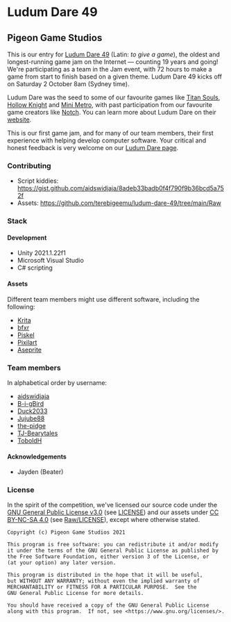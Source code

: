 # Ludum Dare 49
## Pigeon Game Studios

This is our entry for [Ludum Dare 49](https://ldjam.com/events/ludum-dare/49/$258334/welcome-to-ludum-dare-49) (Latin: *to give a game*), the oldest and longest-running game jam on the Internet — counting 19 years and going! We're participating as a team in the Jam event, with 72 hours to make a game from start to finish based on a given theme. Ludum Dare 49 kicks off on Saturday 2 October 8am (Sydney time). 

Ludum Dare was the seed to some of our favourite games like [Titan Souls](https://store.steampowered.com/app/297130/Titan_Souls/), [Hollow Knight](https://store.steampowered.com/app/367520/Hollow_Knight/) and [Mini Metro](https://store.steampowered.com/app/287980/Mini_Metro/), with past participation from our favourite game creators like [Notch](https://www.pcgamer.com/au/notch-makes-minicraft-in-48-hours-for-ludum-dare/). You can learn more about Ludum Dare on their [website](https://ldjam.com/).

This is our first game jam, and for many of our team members, their first experience with helping develop computer software. Your critical and honest feedback is very welcome on our [Ludum Dare page](https://ldjam.com/events/ludum-dare/49/$259308). 

### Contributing

- Script kiddies: https://gist.github.com/aidswidjaja/8adeb33badb0f4f790f9b36bcd5a752f
- Assets: https://github.com/terebigeemu/ludum-dare-49/tree/main/Raw

### Stack

#### Development

- Unity 2021.1.22f1
- Microsoft Visual Studio
- C# scripting

#### Assets

Different team members might use different software, including the following:

- [Krita](https://krita.org/)
- [bfxr](https://www.bfxr.net/)
- [Piskel](https://www.piskelapp.com/)
- [Pixilart](https://www.pixilart.com/)
- [Aseprite](https://www.aseprite.org/)

### Team members

In alphabetical order by username:

- [aidswidjaja](https://github.com/aidswidjaja)
- [B-i-gBird](https://github.com/B-i-gBird)
- [Duck2033](https://github.com/Duck2033)
- [Jujube88](https://github.com/Jujube88)
- [the-pidge](https://github.com/the-pidge)
- [TJ-Bearytales](https://github.com/TJ-Bearytales)
- [ToboldH](https://github.com/ToboldH)

#### Acknowledgements
- Jayden (Beater)

### License

In the spirit of the competition, we've licensed our source code under the [GNU General Public License v3.0](https://www.gnu.org/licenses/gpl-3.0.en.html) (see [LICENSE](https://github.com/terebigeemu/ludum-dare-49/blob/main/LICENSE)) and our assets under [CC BY-NC-SA 4.0](https://creativecommons.org/licenses/by-nc-sa/4.0/) (see [Raw/LICENSE](https://github.com/terebigeemu/ludum-dare-49/blob/main/Raw/LICENSE)), except where otherwise stated.

	Copyright (c) Pigeon Game Studios 2021

    This program is free software: you can redistribute it and/or modify
    it under the terms of the GNU General Public License as published by
    the Free Software Foundation, either version 3 of the License, or
    (at your option) any later version.

    This program is distributed in the hope that it will be useful,
    but WITHOUT ANY WARRANTY; without even the implied warranty of
    MERCHANTABILITY or FITNESS FOR A PARTICULAR PURPOSE.  See the
    GNU General Public License for more details.

    You should have received a copy of the GNU General Public License
    along with this program.  If not, see <https://www.gnu.org/licenses/>.

